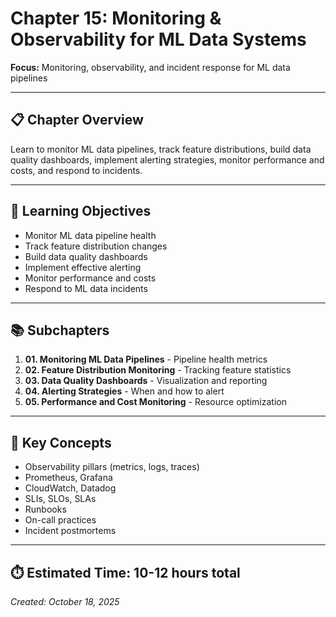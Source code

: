 # Chapter 15: Monitoring & Observability for ML Data Systems

**Focus:** Monitoring, observability, and incident response for ML data pipelines

---

## 📋 Chapter Overview

Learn to monitor ML data pipelines, track feature distributions, build data quality dashboards, implement alerting strategies, monitor performance and costs, and respond to incidents.

---

## 🎯 Learning Objectives

- Monitor ML data pipeline health
- Track feature distribution changes
- Build data quality dashboards
- Implement effective alerting
- Monitor performance and costs
- Respond to ML data incidents

---

## 📚 Subchapters

1. **01. Monitoring ML Data Pipelines** - Pipeline health metrics
2. **02. Feature Distribution Monitoring** - Tracking feature statistics
3. **03. Data Quality Dashboards** - Visualization and reporting
4. **04. Alerting Strategies** - When and how to alert
5. **05. Performance and Cost Monitoring** - Resource optimization

---

## 🔑 Key Concepts

- Observability pillars (metrics, logs, traces)
- Prometheus, Grafana
- CloudWatch, Datadog
- SLIs, SLOs, SLAs
- Runbooks
- On-call practices
- Incident postmortems

---

## ⏱️ Estimated Time: 10-12 hours total

*Created: October 18, 2025*
